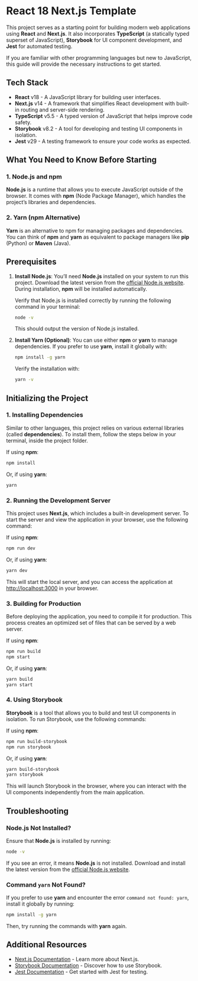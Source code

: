 # React 18 Next.js Template

This project serves as a starting point for building modern web applications using **React** and **Next.js**. It also incorporates **TypeScript** (a statically typed superset of JavaScript), **Storybook** for UI component development, and **Jest** for automated testing.

If you are familiar with other programming languages but new to JavaScript, this guide will provide the necessary instructions to get started.

## Tech Stack

- **React** v18 - A JavaScript library for building user interfaces.
- **Next.js** v14 - A framework that simplifies React development with built-in routing and server-side rendering.
- **TypeScript** v5.5 - A typed version of JavaScript that helps improve code safety.
- **Storybook** v8.2 - A tool for developing and testing UI components in isolation.
- **Jest** v29 - A testing framework to ensure your code works as expected.

## What You Need to Know Before Starting

### 1. Node.js and npm

**Node.js** is a runtime that allows you to execute JavaScript outside of the browser. It comes with **npm** (Node Package Manager), which handles the project’s libraries and dependencies.

### 2. Yarn (npm Alternative)

**Yarn** is an alternative to npm for managing packages and dependencies. You can think of **npm** and **yarn** as equivalent to package managers like **pip** (Python) or **Maven** (Java).

## Prerequisites

1. **Install Node.js**: You’ll need **Node.js** installed on your system to run this project. Download the latest version from the [official Node.js website](https://nodejs.org). During installation, **npm** will be installed automatically.

   Verify that Node.js is installed correctly by running the following command in your terminal:

   ```bash
   node -v
   ```

   This should output the version of Node.js installed.

2. **Install Yarn (Optional)**: You can use either **npm** or **yarn** to manage dependencies. If you prefer to use **yarn**, install it globally with:

   ```bash
   npm install -g yarn
   ```

   Verify the installation with:

   ```bash
   yarn -v
   ```

## Initializing the Project

### 1. Installing Dependencies

Similar to other languages, this project relies on various external libraries (called **dependencies**). To install them, follow the steps below in your terminal, inside the project folder.

If using **npm**:
```bash
npm install
```

Or, if using **yarn**:
```bash
yarn
```

### 2. Running the Development Server

This project uses **Next.js**, which includes a built-in development server. To start the server and view the application in your browser, use the following command:

If using **npm**:
```bash
npm run dev
```

Or, if using **yarn**:
```bash
yarn dev
```

This will start the local server, and you can access the application at [http://localhost:3000](http://localhost:3000) in your browser.

### 3. Building for Production

Before deploying the application, you need to compile it for production. This process creates an optimized set of files that can be served by a web server.

If using **npm**:
```bash
npm run build
npm start
```

Or, if using **yarn**:
```bash
yarn build
yarn start
```

### 4. Using Storybook

**Storybook** is a tool that allows you to build and test UI components in isolation. To run Storybook, use the following commands:

If using **npm**:
```bash
npm run build-storybook
npm run storybook
```

Or, if using **yarn**:
```bash
yarn build-storybook
yarn storybook
```

This will launch Storybook in the browser, where you can interact with the UI components independently from the main application.

## Troubleshooting

### Node.js Not Installed?

Ensure that **Node.js** is installed by running:

```bash
node -v
```

If you see an error, it means **Node.js** is not installed. Download and install the latest version from the [official Node.js website](https://nodejs.org).

### Command `yarn` Not Found?

If you prefer to use **yarn** and encounter the error `command not found: yarn`, install it globally by running:

```bash
npm install -g yarn
```

Then, try running the commands with **yarn** again.

## Additional Resources

- [Next.js Documentation](https://nextjs.org/docs) - Learn more about Next.js.
- [Storybook Documentation](https://storybook.js.org/docs/react/get-started/introduction) - Discover how to use Storybook.
- [Jest Documentation](https://jestjs.io/docs/getting-started) - Get started with Jest for testing.
